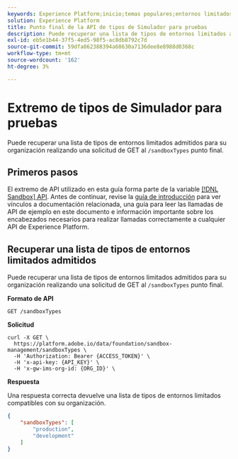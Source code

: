 ```yaml
---
keywords: Experience Platform;inicio;temas populares;entornos limitados de lista
solution: Experience Platform
title: Punto final de la API de tipos de Simulador para pruebas
description: Puede recuperar una lista de tipos de entornos limitados admitidos para su organización realizando una solicitud de GET al extremo /sandboxTypes .
exl-id: eb5e1b44-37f5-4ed5-98f5-ac8db8792c7d
source-git-commit: 59dfa862388394a68630a7136dee8e8988d0368c
workflow-type: tm+mt
source-wordcount: '162'
ht-degree: 3%

---
```


# Extremo de tipos de Simulador para pruebas

Puede recuperar una lista de tipos de entornos limitados admitidos para su organización realizando una solicitud de GET al `/sandboxTypes` punto final.

## Primeros pasos

El extremo de API utilizado en esta guía forma parte de la variable [[!DNL Sandbox] API](https://www.adobe.io/experience-platform-apis/references/sandbox). Antes de continuar, revise la [guía de introducción](./getting-started.md) para ver vínculos a documentación relacionada, una guía para leer las llamadas de API de ejemplo en este documento e información importante sobre los encabezados necesarios para realizar llamadas correctamente a cualquier API de Experience Platform.

## Recuperar una lista de tipos de entornos limitados admitidos

Puede recuperar una lista de tipos de entornos limitados admitidos para su organización realizando una solicitud de GET al `/sandboxTypes` punto final.

**Formato de API**

```http
GET /sandboxTypes
```

**Solicitud**

```shell
curl -X GET \
  https://platform.adobe.io/data/foundation/sandbox-management/sandboxTypes \
  -H 'Authorization: Bearer {ACCESS_TOKEN}' \
  -H 'x-api-key: {API_KEY}' \
  -H 'x-gw-ims-org-id: {ORG_ID}' \
```

**Respuesta**

Una respuesta correcta devuelve una lista de tipos de entornos limitados compatibles con su organización.

```json
{
    "sandboxTypes": [
        "production",
        "development"
    ]
}
```
